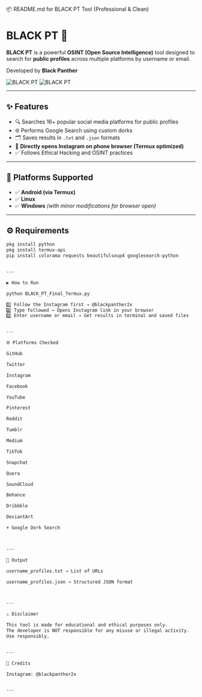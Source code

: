 📦 README.md for BLACK PT Tool (Professional & Clean)

# BLACK PT 🔎

**BLACK PT** is a powerful **OSINT (Open Source Intelligence)** tool designed to search for **public profiles** across multiple platforms by username or email.

Developed by **Black Panther**

![BLACK PT](https://img.shields.io/badge/Version-1.0-blue) ![BLACK PT](https://img.shields.io/badge/Platform-Termux%20%7C%20Linux%20%7C%20Windows-green)

---

## ✨ Features

- 🔍 Searches 16+ popular social media platforms for public profiles
- 🌐 Performs Google Search using custom dorks
- 🗂 Saves results in `.txt` and `.json` formats
- 📱 **Directly opens Instagram on phone browser (Termux optimized)**
- ✅ Follows Ethical Hacking and OSINT practices

---

## 📂 Platforms Supported
- ✅ **Android (via Termux)**
- ✅ **Linux**
- ✅ **Windows** *(with minor modifications for browser open)*

---

## ⚙ Requirements
```bash
pkg install python
pkg install termux-api
pip install colorama requests beautifulsoup4 googlesearch-python


---

▶ How to Run

python BLACK_PT_Final_Termux.py

1️⃣ Follow the Instagram first → @blackpanther2x
2️⃣ Type followed → Opens Instagram link in your browser
3️⃣ Enter username or email → Get results in terminal and saved files


---

🌐 Platforms Checked

GitHub

Twitter

Instagram

Facebook

YouTube

Pinterest

Reddit

Tumblr

Medium

TikTok

Snapchat

Quora

SoundCloud

Behance

Dribbble

DeviantArt

+ Google Dork Search



---

📁 Output

username_profiles.txt → List of URLs

username_profiles.json → Structured JSON format



---

⚠ Disclaimer

This tool is made for educational and ethical purposes only.
The developer is NOT responsible for any misuse or illegal activity.
Use responsibly.


---

📸 Credits

Instagram: @blackpanther2x


---
